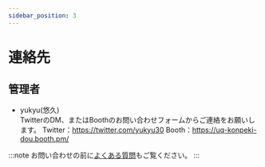 ```yaml
---
sidebar_position: 3
---
```


# 連絡先
## 管理者
- yukyu(悠久)  
TwitterのDM、またはBoothのお問い合わせフォームからご連絡をお願いします。
Twitter：https://twitter.com/yukyu30
Booth：https://uq-konpeki-dou.booth.pm/

:::note
お問い合わせの前に[よくある質問](https://yukyu30.github.io/yukyu-document/docs/faq/)もご覧ください。
:::
